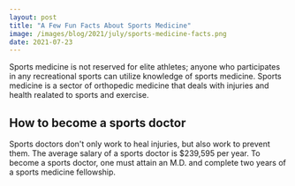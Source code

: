 ```yaml
---
layout: post
title: "A Few Fun Facts About Sports Medicine"
image: /images/blog/2021/july/sports-medicine-facts.png
date: 2021-07-23
---
```


Sports medicine is not reserved for elite athletes; anyone who participates in any recreational sports can utilize knowledge of sports medicine. Sports medicine is a sector of orthopedic medicine that deals with injuries and health realated to sports and exercise.

## How to become a sports doctor
Sports doctors don't only work to heal injuries, but also work to prevent them. The average salary of a sports doctor is $239,595 per year. To become a sports doctor, one must attain an M.D. and complete two years of a sports medicine fellowship.